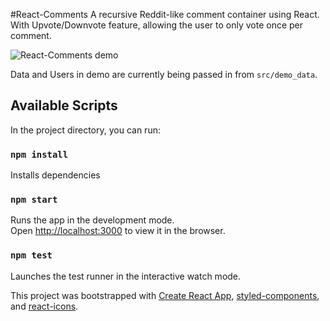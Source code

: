 #React-Comments
A recursive Reddit-like comment container using React. With Upvote/Downvote feature, allowing the user to only vote once per comment. 

![React-Comments demo](http://i.imgur.com/3pF9sb7)

Data and Users in demo are currently being passed in from `src/demo_data`.
## Available Scripts

In the project directory, you can run:
### `npm install`

Installs dependencies

### `npm start`

Runs the app in the development mode.<br>
Open [http://localhost:3000](http://localhost:3000) to view it in the browser.


### `npm test`
Launches the test runner in the interactive watch mode.<br>



This project was bootstrapped with [Create React App](https://github.com/facebookincubator/create-react-app), [styled-components](https://www.styled-components.com/), and [react-icons](https://gorangajic.github.io/react-icons/).
